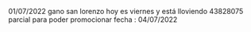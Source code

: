 01/07/2022
gano san lorenzo
hoy es viernes y está lloviendo
43828075
parcial para poder promocionar fecha : 04/07/2022

